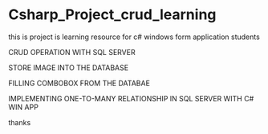 # Csharp_Project_crud_learning

this is project is learning resource for c# windows form application students

CRUD OPERATION WITH SQL SERVER

STORE IMAGE INTO THE DATABASE 

FILLING COMBOBOX FROM THE DATABAE 

IMPLEMENTING ONE-TO-MANY RELATIONSHIP IN SQL SERVER WITH C# WIN APP

thanks
